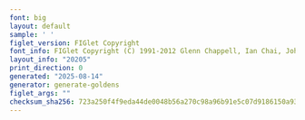 ```yaml
---
font: big
layout: default
sample: ' '
figlet_version: FIGlet Copyright
font_info: FIGlet Copyright (C) 1991-2012 Glenn Chappell, Ian Chai, John Cowan,
layout_info: "20205"
print_direction: 0
generated: "2025-08-14"
generator: generate-goldens
figlet_args: ""
checksum_sha256: 723a250f4f9eda44de0048b56a270c98a96b91e5c07d9186150a93f6f6040323
---
```


```text
 
 
 
 
 
 
 
 
```
